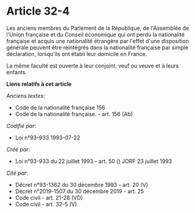 # Article 32-4

Les anciens membres du Parlement de la République, de l'Assemblée de l'Union française et du Conseil économique qui ont perdu
la nationalité française et acquis une nationalité étrangère par l'effet d'une disposition générale peuvent être réintégrés
dans la nationalité française par simple déclaration, lorsqu'ils ont établi leur domicile en France.

La même faculté est ouverte à leur conjoint, veuf ou veuve et à leurs enfants.

**Liens relatifs à cet article**

_Anciens textes_:

  - Code de la nationalité française 156
  - Code de la nationalité française. - art. 156 (Ab)

_Codifié par_:

  - Loi n°93-933 1993-07-22

_Créé par_:

  - Loi n°93-933 du 22 juillet 1993 - art. 50 () JORF 23 juillet 1993

_Cité par_:

  - Décret n°93-1362 du 30 décembre 1993 - art. 20 (V)
  - Décret n°2019-1507 du 30 décembre 2019 - art. 25
  - Code civil - art. 21-28 (VD)
  - Code civil - art. 32-5 (V)
